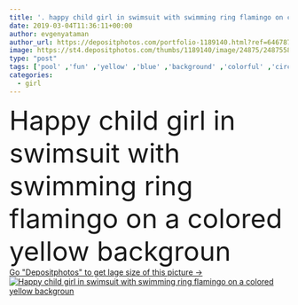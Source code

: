 ```yaml
---
title: '. happy child girl in swimsuit with swimming ring flamingo on co'
date: 2019-03-04T11:36:11+00:00
author: evgenyataman
author_url: https://depositphotos.com/portfolio-1189140.html?ref=64678756
image: https://st4.depositphotos.com/thumbs/1189140/image/24875/248755816/api_thumb_450.jpg?forcejpeg=true
type: "post"
tags: ['pool' ,'fun' ,'yellow' ,'blue' ,'background' ,'colorful' ,'circle' ,'beautiful' ,'happy' ,'holiday' ,'girl' ,'female' ,'young' ,'summer' ,'people' ,'beauty' ,'laughing' ,'happiness' ,'joy' ,'cheerful' ,'caucasian' ,'child' ,'little' ,'sea' ,'childhood' ,'funny' ,'toy' ,'kid' ,'fashion' ,'tropical' ,'pink' ,'playing' ,'lifestyle' ,'ring' ,'beach' ,'vacation' ,'resort' ,'glasses' ,'mask' ,'swimming' ,'swim' ,'dreadlocks' ,'inflatable' ,'bikini' ,'Flamingo' ,'swimwear' ,'swimsuit' ]
categories: 
  - girl
---
```

<div aling="center">
            <font size="60"> Happy child girl in swimsuit with swimming ring flamingo on a colored yellow backgroun</font>   
</div>
<div>
    <a href='https://st4.depositphotos.com/thumbs/1189140/image/24875/248755816/api_thumb_450.jpg?forcejpeg=true?ref=64678756' target=_blank > Go "Depositphotos" to get lage size of this picture ->
        <img href='https://st4.depositphotos.com/thumbs/1189140/image/24875/248755816/api_thumb_450.jpg?forcejpeg=true?ref=64678756' src='https://st4.depositphotos.com/1189140/24875/i/950/depositphotos_248755816-stock-photo-happy-child-girl-in-swimsuit.jpg?forcejpeg=true' alt='Happy child girl in swimsuit with swimming ring flamingo on a colored yellow backgroun' >
    </a>
</div>
